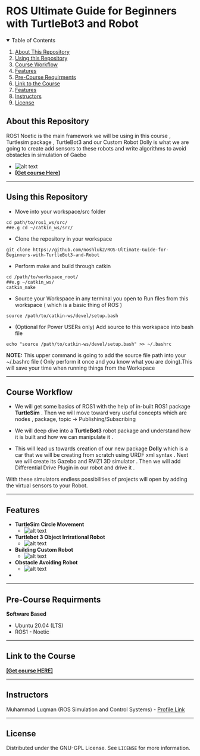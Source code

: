 # ROS Ultimate Guide for Beginners with TurtleBot3 and Robot
<details open="open">
  <summary>Table of Contents</summary>
  <ol>
    <li><a href="#About-this-Repository">About This Repository</a></li>
    <li><a href="#Using-this-Repository">Using this Repository</a></li>
    <li><a href="#Course-Workflow">Course Workflow</a></li>
    <li><a href="#Features">Features</a></li>
    <li><a href="#Pre-Course-Requirments">Pre-Course Requirments</a></li>
    <li><a href="#Link-to-the-Course">Link to the Course</a></li>
    <li><a href="#Notes">Features</a></li>
    <li><a href="#Instructors">Instructors</a></li>
    <li><a href="#License">License</a></li>
  </ol>
</details>

## About this Repository
ROS1 Noetic is the main framework we will be using in this course , Turtlesim package , TurtleBot3 and our Custom Robot Dolly is what we are going to create add sensors to these robots and write algorithms to avoid obstacles in simulation of Gaebo

- ![alt text](https://github.com/noshluk2/ROS-Ultimate-Guide-for-Beginners-with-TurtleBot3-and-Robot/Images/mainCover.png)
- **[[Get course Here]](https://www.udemy.com/course/the-ultimate-guide-to-ros-simulate-your-robots/?couponCode=GITHUB)**
----
## Using this Repository
* Move into your workspace/src folder
 ```
 cd path/to/ros1_ws/src/
##e.g cd ~/catkin_ws/src/
  ```
* Clone the repository in your workspace
```
git clone https://github.com/noshluk2/ROS-Ultimate-Guide-for-Beginners-with-TurtleBot3-and-Robot
```


* Perform make and build through catkin
 ```
 cd /path/to/workspace_root/
 ##e.g ~/catkin_ws/
 catkin_make
 ```
 
* Source your Workspace in any terminal you open to Run files from this workspace ( which is a basic thing of ROS )
```
source /path/to/catkin-ws/devel/setup.bash
```
- (Optional for Power USERs only) Add source to this workspace into bash file
 ```
echo "source /path/to/catkin-ws/devel/setup.bash" >> ~/.bashrc
 ```
  **NOTE:** This upper command is going to add the source file path into your ~/.bashrc file ( Only perform it once and you know what you are doing).This will save your time when running things from the Workspace

----
## Course Workflow
- We will get some basics of ROS1 with the help of in-built ROS1 package **TurtleSim** . Then we will move toward very useful concepts which are nodes , package, topic -> Publishing/Subscribing

- We will deep dive into a **TurtleBot3** robot package and understand how it is built and how we can manipulate it .

- This will lead us towards creation of our new package **Dolly** which is a car that we will be creating from scratch using URDF xml syntax . Next we will create its Gazebo and RVIZ1 3D simulator . Then we will add Differential Drive Plugin in our robot and drive it .

With these simulators endless possibilities of projects will open by adding the virtual sensors to your Robot.


---
## Features
* **TurtleSim Circle Movement** 
  -  ![alt text](https://github.com/noshluk2/ROS-Ultimate-Guide-for-Beginners-with-TurtleBot3-and-Robot/Images/turtleSim_circle.gif)
* **Turtlebot 3 Object Irrirational Robot** 
  -  ![alt text](https://github.com/noshluk2/ROS-Ultimate-Guide-for-Beginners-with-TurtleBot3-and-Robot/Images/tb3_irritated.gif)
* **Building Custom Robot** 
  -  ![alt text](https://github.com/noshluk2/ROS-Ultimate-Guide-for-Beginners-with-TurtleBot3-and-Robot/Images/building_dolly.gif)
* **Obstacle Avoiding Robot**
  - ![alt text](https://github.com/noshluk2/ROS-Ultimate-Guide-for-Beginners-with-TurtleBot3-and-Robot/Images/dolly_OA.gif)
* 


----
## Pre-Course Requirments 

**Software Based**
* Ubuntu 20.04 (LTS)
* ROS1 - Noetic
---
## Link to the Course
<!-- - ![alt text](https://github.com/HaiderAbasi/SelfDrivingProject_MiniTesla/blob/master/3D%20model%20file/Tesla%20Self%20Driving%20Car.png) -->

**[[Get course HERE]](https://www.udemy.com/course/the-ultimate-guide-to-ros-simulate-your-robots/?couponCode=GITHUB)**

----

## Instructors

Muhammad Luqman (ROS Simulation and Control Systems) - [Profile Link](https://www.linkedin.com/in/muhammad-luqman-9b227a11b/)  

----
## License

Distributed under the GNU-GPL License. See `LICENSE` for more information.
